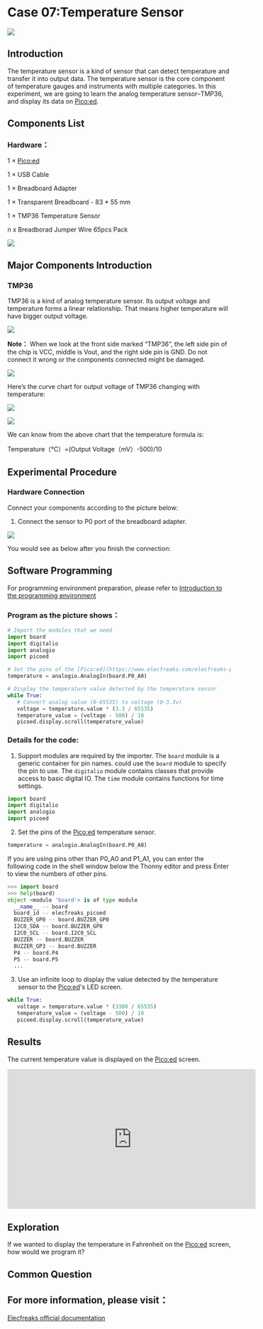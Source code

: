 # Case 07:Temperature Sensor


![](./images/case0701.png)

## Introduction

The temperature sensor is a kind of sensor that can detect temperature and transfer it into output data. The temperature sensor is the core component of temperature gauges and instruments with multiple categories. In this experiment, we are going to learn the analog temperature sensor–TMP36, and display its data on [Pico:ed](https://www.elecfreaks.com/elecfreaks-pico-ed-v2.html).
## Components List

### Hardware：

1 × [Pico:ed](https://www.elecfreaks.com/elecfreaks-pico-ed-v2.html)

1 × USB Cable

1 × Breadboard Adapter

1 × Transparent Breadboard - 83 * 55 mm

1 × TMP36 Temperature Sensor

n x Breadborad Jumper Wire 65pcs Pack


![](./images/starter-kit01.png)



## Major Components Introduction

### TMP36
TMP36 is a kind of analog temperature sensor. Its output voltage and temperature forms a linear relationship. That means higher temperature will have bigger output voltage.

![](./images/case0702.png)

**Note：**
When we look at the front side marked “TMP36”, the left side pin of the chip is VCC, middle is Vout, and the right side pin is GND. Do not connect it wrong or the components connected might be damaged.

![](./images/case0703.png)

Here’s the curve chart for output voltage of TMP36 changing with temperature:

![](./images/case0704.png)

![](./images/case0705.png)

We can know from the above chart that the temperature formula is:

Temperature（℃）=(Output Voltage（mV）-500)/10

## Experimental Procedure

### Hardware Connection

Connect your components according to the picture below:

1. Connect the sensor to P0 port of the breadboard adapter.

![](./images/case07.png)

You would see as below after you finish the connection:



## Software Programming
For programming environment preparation, please refer to [Introduction to the programming environment](https://www.yuque.com/elecfreaks-learn/picoed/er7nuh)
### Program as the picture shows：
```python
# Import the modules that we need
import board
import digitalio
import analogio
import picoed

# Set the pins of the [Pico:ed](https://www.elecfreaks.com/elecfreaks-pico-ed-v2.html)'s temperature sensor
temperature = analogio.AnalogIn(board.P0_A0)

# Display the temperature value detected by the temperature sensor
while True:
   # Convert analog value (0-65535) to voltage (0-3.3v)
   voltage = temperature.value * (3.3 / 65535)
   temperature_value = (voltage - 500) / 10
   picoed.display.scroll(temperature_value)
```
### Details for the code:

1. Support modules are required by the importer. The `board` module is a generic container for pin names. could use the `board` module to specify the pin to use. The `digitalio` module contains classes that provide access to basic digital IO. The `time` module contains functions for time settings.
```python
import board
import digitalio
import analogio
import picoed
```

2. Set the pins of the [Pico:ed](https://www.elecfreaks.com/elecfreaks-pico-ed-v2.html) temperature sensor.
```python
temperature = analogio.AnalogIn(board.P0_A0)
```
If you are using pins other than P0_A0 and P1_A1, you can enter the following code in the shell window below the Thonny editor and press Enter to view the numbers of other pins.
```python
>>> import board
>>> help(board)
object <module 'board'> is of type module
  __name__ -- board
  board_id -- elecfreaks_picoed
  BUZZER_GP0 -- board.BUZZER_GP0
  I2C0_SDA -- board.BUZZER_GP0
  I2C0_SCL -- board.I2C0_SCL
  BUZZER -- board.BUZZER
  BUZZER_GP3 -- board.BUZZER
  P4 -- board.P4
  P5 -- board.P5
  ...
```

3. Use an infinite loop to display the value detected by the temperature sensor to the [Pico:ed](https://www.elecfreaks.com/elecfreaks-pico-ed-v2.html)'s LED screen.
```python
while True:
   voltage = temperature.value * (3300 / 65535)
   temperature_value = (voltage - 500) / 10
   picoed.display.scroll(temperature_value)
```
## Results
The current temperature value is displayed on the [Pico:ed](https://www.elecfreaks.com/elecfreaks-pico-ed-v2.html) screen.

<iframe width="560" height="315" src="https://www.youtube.com/embed/l1Bdj64QIU8" title="YouTube video player" frameborder="0" allow="accelerometer; autoplay; clipboard-write; encrypted-media; gyroscope; picture-in-picture" allowfullscreen></iframe>

## Exploration

If we wanted to display the temperature in Fahrenheit on the [Pico:ed](https://www.elecfreaks.com/elecfreaks-pico-ed-v2.html) screen, how would we program it?

## Common Question
## For more information, please visit：
[Elecfreaks official documentation](https://www.elecfreaks.com/learn-en/)

